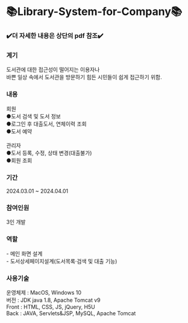 # 📚Library-System-for-Company📚
<h3>✔️더 자세한 내용은 상단의 pdf 참조✔️</h3>

<div>
  <h3>계기</h3>
</div>
<div>
도서관에 대한 접근성이 떨어지는 이용자나 
<br>
바쁜 일상 속에서 도서관을 방문하기 힘든 시민들이 쉽게 접근하기 위함.
</div>
<div>
  <h3>내용</h3>
</div>
<div>
회원<br>
●도서 검색 및 도서 정보<br>
●로그인 후 대출도서, 연체이력 조회<br>
●도서 예약<br><br>
</div>
<div>
관리자 
<br>
●도서 등록, 수정, 상태 변경(대출불가)<br>
●회원 조회
</div>
</div>
  <h3>기간</h3>
<div>
  2024.03.01 ~ 2024.04.01
</div>
  <h3>참여인원</h3>
<div>
  3인 개발
</div>
  <h3>역할</h3>
<div>
- 메인 화면 설계 <br>
- 도서상세페이지설계(도서목록·검색 및 대출 기능)
</div>
  <h3>사용기술</h3>
<div>
운영체제 : MacOS, Windows 10 <br>
버전 : JDK java 1.8, Apache Tomcat v9 <br>
Front : HTML, CSS, JS, jQuery, H5U <br>
Back : JAVA, Servlets&JSP, MySQL, Apache Tomcat 
</div>


